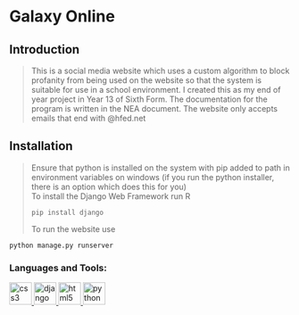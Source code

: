 # Galaxy Online

## Introduction

> This is a social media website which uses a custom algorithm to block profanity from being used on the website so that the system is suitable for use in a school environment. I created this as my end of year project in Year 13 of Sixth Form. The documentation for the program is written in the NEA document. The website only accepts emails that end with @hfed.net

## Installation

> Ensure that python is installed on the system with pip added to path in environment variables on windows (if you run the python installer, there is an option which does this for you) <br>
To install the Django Web Framework run
R<pre><code>pip install django</code></pre>
To run the website use
<pre><code>python manage.py runserver</pre></code>
<h3 align="left">Languages and Tools:</h3>
<p align="left"><a href="https://www.w3schools.com/css/" target="_blank"><img 
src="https://devicons.github.io/devicon/devicon.git/icons/css3/css3-original-wordmark.svg"
alt="css3" width="40" height="40"/> </a> <a href="https://www.djangoproject.com/" 
target="_blank"> <img src="https://devicons.github.io/devicon/devicon.git/icons/django/django-original.svg"
alt="django" width="40" height="40"/> </a> <a href="https://www.w3.org/html/" target="_blank">
<img src="https://devicons.github.io/devicon/devicon.git/icons/html5/html5-original-wordmark.svg"
alt="html5" width="40" height="40"/> </a> <a href="https://www.python.org" target="_blank"> <img 
src="https://devicons.github.io/devicon/devicon.git/icons/python/python-original.svg"
alt="python" width="40" height="40"/> </a> </p>
